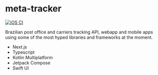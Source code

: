 # meta-tracker
[![iOS CI](https://github.com/bfpimentel/meta-tracker/actions/workflows/ios-ci.yml/badge.svg)](https://github.com/bfpimentel/meta-tracker/actions/workflows/ios-ci.yml)

Brazilian post office and carriers tracking API, webapp and mobile apps using some of the most hyped libraries and frameworks at the moment.

- Next.js
- Typescript
- Kotlin Multiplatform
- Jetpack Compose
- Swift UI
